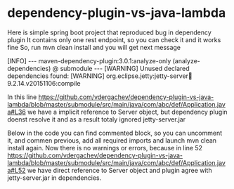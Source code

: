# dependency-plugin-vs-java-lambda
Here is simple spring boot project that reproduced bug in dependency plugin
It contains only one rest endpoint, so you can check it and it works fine
So, run mvn clean install and you will get next message 

[INFO] --- maven-dependency-plugin:3.0.1:analyze-only (analyze-dependencies) @ submodule ---
[WARNING] Unused declared dependencies found:
[WARNING]    org.eclipse.jetty:jetty-server:jar:9.2.14.v20151106:compile

In this line https://github.com/vdergachev/dependency-plugin-vs-java-lambda/blob/master/submodule/src/main/java/com/abc/def/Application.java#L36 we have a implicit reference to Server object, but dependency plugin doenst resolve it and as a result totaly ignored jetty-server.jar 

Below in the code you can find commented block, so you can uncomment it, and commen previous, add all required imports and launch mvn clean install again. Now there is no warnings or errors, because in line 52 https://github.com/vdergachev/dependency-plugin-vs-java-lambda/blob/master/submodule/src/main/java/com/abc/def/Application.java#L52 we have direct reference to Server object and plugin agree with jetty-server.jar in dependencies.
